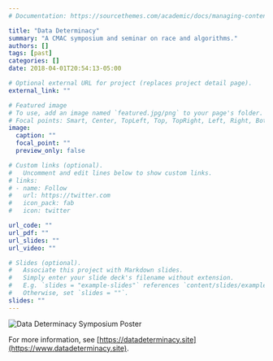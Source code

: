 ```yaml
---
# Documentation: https://sourcethemes.com/academic/docs/managing-content/

title: "Data Determinacy"
summary: "A CMAC symposium and seminar on race and algorithms."
authors: []
tags: [past]
categories: []
date: 2018-04-01T20:54:13-05:00

# Optional external URL for project (replaces project detail page).
external_link: ""

# Featured image
# To use, add an image named `featured.jpg/png` to your page's folder.
# Focal points: Smart, Center, TopLeft, Top, TopRight, Left, Right, BottomLeft, Bottom, BottomRight.
image:
  caption: ""
  focal_point: ""
  preview_only: false

# Custom links (optional).
#   Uncomment and edit lines below to show custom links.
# links:
# - name: Follow
#   url: https://twitter.com
#   icon_pack: fab
#   icon: twitter

url_code: ""
url_pdf: ""
url_slides: ""
url_video: ""

# Slides (optional).
#   Associate this project with Markdown slides.
#   Simply enter your slide deck's filename without extension.
#   E.g. `slides = "example-slides"` references `content/slides/example-slides.md`.
#   Otherwise, set `slides = ""`.
slides: ""
---
```


![Data Determinacy Symposium Poster](/event/data-determinacy/DataDeterm_Poster.jpg)

For more information, see [https://datadeterminacy.site](https://www.datadeterminacy.site).